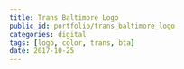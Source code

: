 ```yaml
---
title: Trans Baltimore Logo
public_id: portfolio/trans_baltimore_logo
categories: digital
tags: [logo, color, trans, bta]
date: 2017-10-25
---
```

